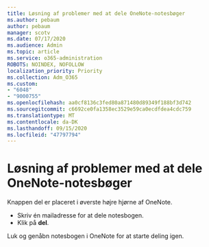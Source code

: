 ```yaml
---
title: Løsning af problemer med at dele OneNote-notesbøger
ms.author: pebaum
author: pebaum
manager: scotv
ms.date: 07/17/2020
ms.audience: Admin
ms.topic: article
ms.service: o365-administration
ROBOTS: NOINDEX, NOFOLLOW
localization_priority: Priority
ms.collection: Adm_O365
ms.custom:
- "6048"
- "9000755"
ms.openlocfilehash: aa0cf8136c3fed80a871480d89349f188bf3d742
ms.sourcegitcommit: c6692ce0fa1358ec3529e59ca0ecdfdea4cdc759
ms.translationtype: MT
ms.contentlocale: da-DK
ms.lasthandoff: 09/15/2020
ms.locfileid: "47797794"
---
```

# <a name="resolving-issues-sharing-onenote-notebooks"></a>Løsning af problemer med at dele OneNote-notesbøger

Knappen del er placeret i øverste højre hjørne af OneNote.

- Skriv én mailadresse for at dele notesbogen.
- Klik på  **del**.

Luk og genåbn notesbogen i OneNote for at starte deling igen.